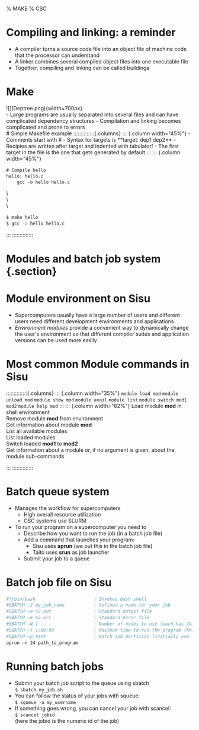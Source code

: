 % MAKE
% CSC

# Compiling and linking: a reminder

- A compiler turns a source code file into an object file of machine code that the processor can understand
- A linker combines several compiled object files into one executable file
- Together, compiling and linking can be called buildinga

# Make

<div class="column">
![](Deptree.png){width=700px}
</div>
<div class="column">
- Large programs are usually separated into several files and can have complicated dependency structures
- Compilation and linking becomes complicated and prone to errors
</div>
# Simple Makefile example
::::::::::::::{.columns}
::: {.column width="45%"}
- Comments start with #
- Syntax for targets is  
**target: dep1 dep2**
- Recipies are written after target and indented with tabulator!
- The first target in the file is the one that gets generated by default
:::
::: {.column width="45%"}


```make
# Compile hello
hello: hello.c
	gcc -o hello hello.c
```
\  
\  
\  
   
```bash
$ make hello
$ gcc -o hello hello.c
```

:::
::::::::::::::

# Modules and batch job system {.section}

# Module environment on Sisu

- Supercomputers usually have a large number of users and different users need different development environments and applications
- _Environment modules_ provide a convenient way to dynamically change the user's
environment so that different compiler suites and application versions can be used more easily

# Most common Module commands in Sisu
::::::::::::::{.columns}
::: {.column width="35%"}
`module load mod`
`module unload mod`
`module show mod`
`module avail`
`module list`
`module switch mod1 mod2`
`module help mod`
:::
::: {.column width="62%"}
Load module **mod** in shell environment  
Remove module **mod** from environment  
Get information about module **mod**  
List all available modules  
List loaded modules  
Switch loaded **mod1** to **mod2**    
Get information about a module or, if no argument is given, about the module sub-commands  

:::
::::::::::::::

# Batch queue system

- Manages the workflow for supercomputers
	- High overall resource utilization
	- CSC systems use SLURM
- To run your program on a supercomputer you need to
	- Describe how you want to run the job (in a batch job file)
	- Add a command that launches your program: 
		- Sisu uses **aprun** (we put this in the batch job file)
		- Taito uses **srun** as job launcher
	- Submit your job to a queue

# Batch job file on Sisu

```bash
#!/bin/bash                      | Invokes bash shell
#SBATCH -J my_job_name           | Defines a name for your job
#SBATCH –o %J.out                | Standard output file
#SBATCH –e %J.err                | Standard error file
#SBATCH –N 1                     | Number of nodes to use (each has 24 cores)
#SBATCH –t 1:00:00               | Maximum time to run the program (hh:mm:ss)
#SBATCH –p test                  | Batch job partition (initially use ’test’)
aprun –n 24 path_to_program
```

# Running batch jobs
- Submit your batch job script to the queue using sbatch  
		`$ sbatch my_job.sh`
- You can follow the status of your jobs with squeue:  
		`$ squeue -u my_username`
- If something goes wrong, you can cancel your job with scancel:  
		`$ scancel jobid`  
		(here the jobid is the numeric id of the job)
